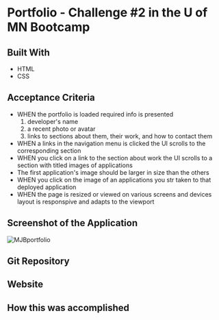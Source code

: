 # Portfolio - Challenge #2 in the U of MN Bootcamp

## Built With
* HTML
* CSS

## Acceptance Criteria
* WHEN the portfolio is loaded required info is presented
  1. developer's name
  2. a recent photo or avatar
  3. links to sections about them, their work, and how to contact them
* WHEN a links in the navigation menu is clicked the UI scrolls to the corresponding section
* WHEN you click on a link to the section about work the UI scrolls to a section with titled images of applications
* The first application's image should be larger in size than the others
* WHEN you click on the image of an applications you str taken to that deployed application
* WHEN the page is resized or viewed on various screens and devices layout is responspive and adapts to the viewport

## Screenshot of the Application
![MJBportfolio](https://user-images.githubusercontent.com/90292697/137936685-3eb9348c-ce37-4d11-b9b6-948192060182.png)


## Git Repository


## Website



## How this was accomplished
